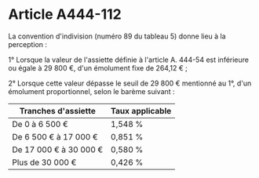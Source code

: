 # Article A444-112

La convention d'indivision (numéro 89 du tableau 5) donne lieu à la perception :

1° Lorsque la valeur de l'assiette définie à l'article A. 444-54 est inférieure ou égale à 29 800 €, d'un émolument fixe de 264,12 € ;

2° Lorsque cette valeur dépasse le seuil de 29 800 € mentionné au 1°, d'un émolument proportionnel, selon le barème suivant :

|  Tranches d'assiette |  Taux applicable |
| --- | --- |
|  De 0 à 6 500 € |  1,548 % |
|  De 6 500 € à 17 000 € |  0,851 % |
|  De 17 000 € à 30 000 € |  0,580 % |
|  Plus de 30 000 € |  0,426 % |
